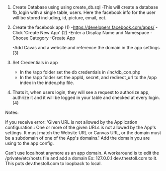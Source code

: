 1. Create Database using using create_db.sql
	-This will create a database fb_login with a single table, users.  Here the facebook info for the user will be stored including, id, picture, email, ect.

2. Create the facebook app (1)
	-https://developers.facebook.com/apps/
	-Click 'Create New App' (2)
		-Enter a Display Name and Namespace
		-Choose Category
		-Create App

	-Add Cavas and a website and reference the domain in the app settings (3)



3. Set Credentials in app

	- In the /app folder set the db credentials in /inc/db_con.php
	- In the /app folder set the appId, secret, and redirect_url to the /app index in the index.php file.

4.  Thats it, when users login, they will see a request to authorize app, authrize it and it will be logged in your table and checked at every login. (4)



Notes:

If you receive error: 'Given URL is not allowed by the Application configuration.: One or more of the given URLs is not allowed by the App's settings. It must match the Website URL or Canvas URL, or the domain must be a subdomain of one of the App's domains.'  Add the domain you are using to the app config.

Can't use localhost anymore as an app domain.  A workaround is to edit the /private/etc/hosts file and add a domain Ex: 127.0.0.1 dev.thestoll.com to it.  This puts dev.thestoll.com to loopback to local.